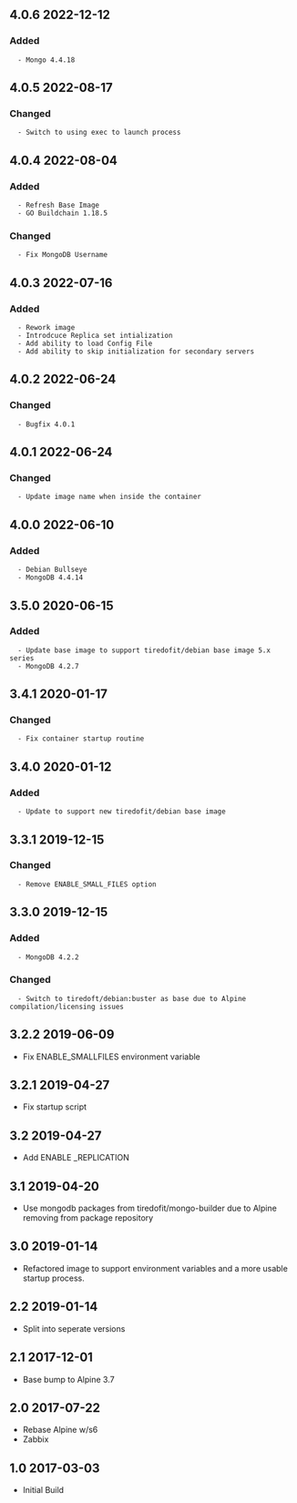 ## 4.0.6 2022-12-12 <dave at tiredofit dot ca>

   ### Added
      - Mongo 4.4.18


## 4.0.5 2022-08-17 <dave at tiredofit dot ca>

   ### Changed
      - Switch to using exec to launch process


## 4.0.4 2022-08-04 <dave at tiredofit dot ca>

   ### Added
      - Refresh Base Image
      - GO Buildchain 1.18.5

   ### Changed
      - Fix MongoDB Username


## 4.0.3 2022-07-16 <dave at tiredofit dot ca>

   ### Added
      - Rework image
      - Introdcuce Replica set intialization
      - Add ability to load Config File
      - Add ability to skip initialization for secondary servers


## 4.0.2 2022-06-24 <dave at tiredofit dot ca>

   ### Changed
      - Bugfix 4.0.1


## 4.0.1 2022-06-24 <dave at tiredofit dot ca>

   ### Changed
      - Update image name when inside the container


## 4.0.0 2022-06-10 <dave at tiredofit dot ca>

   ### Added
      - Debian Bullseye
      - MongoDB 4.4.14


## 3.5.0 2020-06-15 <dave at tiredofit dot ca>

   ### Added
      - Update base image to support tiredofit/debian base image 5.x series
      - MongoDB 4.2.7


## 3.4.1 2020-01-17 <dave at tiredofit dot ca>

   ### Changed
      - Fix container startup routine


## 3.4.0 2020-01-12 <dave at tiredofit dot ca>

   ### Added
      - Update to support new tiredofit/debian base image


## 3.3.1 2019-12-15 <dave at tiredofit dot ca>

   ### Changed
      - Remove ENABLE_SMALL_FILES option


## 3.3.0 2019-12-15 <dave at tiredofit dot ca>

   ### Added
      - MongoDB 4.2.2

   ### Changed
      - Switch to tiredoft/debian:buster as base due to Alpine compilation/licensing issues


## 3.2.2 2019-06-09 <dave at tiredofit dot ca>

* Fix ENABLE_SMALLFILES environment variable

## 3.2.1 2019-04-27 <dave at tiredofit dot ca>

* Fix startup script

## 3.2 2019-04-27 <dave at tiredofit dot ca>

* Add ENABLE _REPLICATION

## 3.1 2019-04-20 <dave at tiredofit dot ca>

* Use mongodb packages from tiredofit/mongo-builder due to Alpine removing from package repository

## 3.0 2019-01-14 <dave at tiredofit dot ca>

* Refactored image to support environment variables and a more usable startup process.

## 2.2 2019-01-14 <dave at tiredofit dot ca>

* Split into seperate versions

## 2.1 2017-12-01 <dave at tiredofit dot ca>

* Base bump to Alpine 3.7

## 2.0 2017-07-22 <dave at tiredofit dot ca>

* Rebase Alpine w/s6
* Zabbix

## 1.0 2017-03-03 <dave at tiredofit dot ca>

* Initial Build
